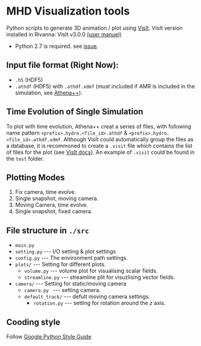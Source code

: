 # MHD Visualization tools 

Python scripts to generate 3D animation / plot using [VisIt](https://visit-dav.github.io/visit-website/index.html).
VisIt version installed in Rivanna: VisIt v3.0.0 [(user manuel)](https://visit-sphinx-github-user-manual.readthedocs.io/en/v3.0.0/cli_manual)

* Python 2.7 is required. see [issue](https://github.com/visit-dav/visit/issues/4648).

<!-- ## Test file
./scorpio-out/g1040_0021.h5 -->

## Input file format (Right Now):
- `.h5` (HDF5)
- `.athdf` (HDF5) with `.athdf.xdmf` (must included if AMR is included in the simulation, see [Athena++](https://github.com/PrincetonUniversity/athena/wiki/SMR-and-AMR)).


## Time Evolution of Single Simulation

To plot with time evolution, Athena++ creat a series of files, with following name pattern `<prefix>.hydro.<file_id>.athdf` & `<prefix>.hydro.<file_id>.athdf.xdmf`. Although VisIt could automatically group the files as a database, it is recommoned to create a `.visit` file which contains the list of files for the plot (see [VisIt docs](https://visit-sphinx-github-user-manual.readthedocs.io/en/v3.0.0/gui_manual/Animation/Animation_basics.html#the-visit-file)). An example of `.visit` could be found in the `test` folder.

## Plotting Modes
1. Fix camera, time evolve.
2. Single snapshot, moving camera.
3. Moving Camera, time evolve.
4. Single snapshot, fixed camera.

## File structure in `./src`
- `main.py`
- `setting.py`   --- I/O setting & plot settings
- `config.py` --- The environment path settings.
- `plots/` --- Setting for different plots.
  - `volume.py` --- volume plot for visualising scalar fields.
  - `streamline.py` --- streamline plit for visuzlising vector fields.
- `camera/` --- Setting for static/moving camera
  - `camera.py ` --- setting camera.
  - `default_track/` --- defult moving camera settings.
    - `rotation.py` --- setting for rotation around the $z$ axis.
## Cooding style
Follow [Google Python Style Guide](https://google.github.io/styleguide/pyguide.html)


